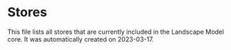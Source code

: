 # Stores
This file lists all stores that are currently included in the Landscape Model core.
It was automatically created on 2023-03-17.
